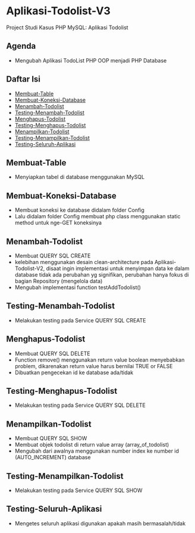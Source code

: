 # Aplikasi-Todolist-V3
Project Studi Kasus PHP MySQL: Aplikasi Todolist

## Agenda
- Mengubah Aplikasi TodoList PHP OOP menjadi PHP Database

## Daftar Isi

- [Membuat-Table](#membuat-table)
- [Membuat-Koneksi-Database](#membuat-koneksi-database)
- [Menambah-Todolist](#menambah-todolist)
- [Testing-Menambah-Todolist](#testing-menambah-todolist)
- [Menghapus-Todolist](#menghapus-todolist)
- [Testing-Menghapus-Todolist](#testing-menghapus-todolist)
- [Menampilkan-Todolist](#menampilkan-todolist)
- [Testing-Menampilkan-Todolist](#testing-menampilkan-todolist)
- [Testing-Seluruh-Aplikasi](#testing-seluruh-aplikasi)

## Membuat-Table

- Menyiapkan tabel di database menggunakan MySQL

## Membuat-Koneksi-Database

- Membuat koneksi ke database didalam folder Config
- Lalu didalam folder Config membuat php class menggunakan static method untuk nge-GET koneksinya

## Menambah-Todolist

- Membuat QUERY SQL CREATE
- kelebihan menggunakan desain clean-architecture pada Aplikasi-Todolist-V2, disaat ingin implementasi untuk menyimpan data ke dalam database tidak ada perubahan yg signifikan, perubahan hanya fokus di bagian Repository (mengelola data)
- Mengubah implementasi function testAddTodolist()

## Testing-Menambah-Todolist

- Melakukan testing pada Service QUERY SQL CREATE

## Menghapus-Todolist

- Membuat QUERY SQL DELETE
- Function remove() menggunakan return value boolean menyebabkan problem, dikarenakan return value harus bernilai TRUE or FALSE
- Dibuatkan pengecekan id ke database ada/tidak

## Testing-Menghapus-Todolist

- Melakukan testing pada Service QUERY SQL DELETE

## Menampilkan-Todolist

- Membuat QUERY SQL SHOW
- Membuat objek todolist di return value array (array_of_todolist)
- Mengubah dari awalnya menggunakan number index ke number id (AUTO_INCREMENT) database

## Testing-Menampilkan-Todolist

- Melakukan testing pada Service QUERY SQL SHOW

## Testing-Seluruh-Aplikasi

- Mengetes seluruh aplikasi digunakan apakah masih bermasalah/tidak